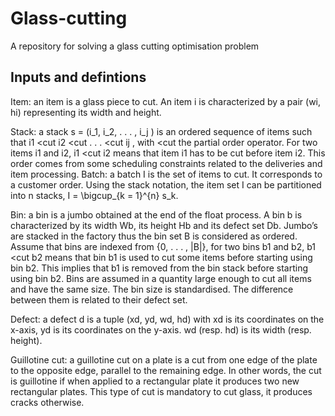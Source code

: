 # Glass-cutting
A repository for solving a glass cutting optimisation problem

## Inputs and defintions
Item: an item is a glass piece to cut. An item i is characterized by a pair
			(wi, hi) representing its width and height.
	 
Stack: a stack s = (i_1, i_2, . . . , i_j ) is an ordered sequence of items such that
			i1 <cut i2 <cut . . . <cut ij , with <cut the partial order operator. For
			two items i1 and i2, i1 <cut i2 means that item i1 has to be cut before
			item i2. This order comes from some scheduling constraints related to the
			deliveries and item processing.
			Batch: a batch I is the set of items to cut. It corresponds to a customer order.
			Using the stack notation, the item set I can be partitioned into n stacks,
			I = \bigcup_{k = 1}^{n} s_k.
	 
Bin: a bin is a jumbo obtained at the end of the float process. A bin b is
			characterized by its width Wb, its height Hb and its defect set Db. Jumbo’s
			are stacked in the factory thus the bin set B is considered as ordered.
			Assume that bins are indexed from {0, . . . , |B|}, for two bins b1 and b2,
			b1 <cut b2 means that bin b1 is used to cut some items before starting
			using bin b2. This implies that b1 is removed from the bin stack before
			starting using bin b2. Bins are assumed in a quantity large enough to
			cut all items and have the same size. The bin size is standardised. The
			difference between them is related to their defect set.
	 
Defect: a defect d is a tuple (xd, yd, wd, hd) with xd is its coordinates on the
			x-axis, yd is its coordinates on the y-axis. wd (resp. hd) is its width (resp.
			height).
	 
Guillotine cut: a guillotine cut on a plate is a cut from one edge of the plate
			to the opposite edge, parallel to the remaining edge. In other words, the
			cut is guillotine if when applied to a rectangular plate it produces two new
			rectangular plates. This type of cut is mandatory to cut glass, it produces
			cracks otherwise.

